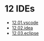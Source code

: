 # 12 IDEs

* [12.01.vscode](12.01.vscode.md)
* [12.02.idea](12.02.idea.md)
* [12.03.eclipse](12.03.eclipse.md)

